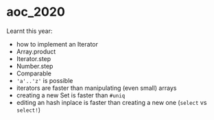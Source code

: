 # aoc_2020

Learnt this year:
* how to implement an Iterator
* Array.product
* Iterator.step
* Number.step
* Comparable
* `'a'..'z'` is possible
* iterators are faster than manipulating (even small) arrays
* creating a new Set is faster than `#uniq`
* editing an hash inplace is faster than creating a new one (`select` vs `select!`)

